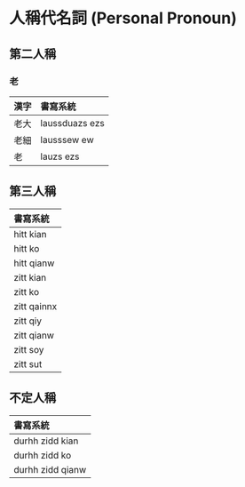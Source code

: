 # 人稱代名詞 \(Personal Pronoun\)

## 第二人稱

### 老

| 漢字 | 書寫系統 |
| :--- | :--- |
| 老大 | laussduazs ezs |
| 老細 | lausssew ew |
| 老 | lauzs ezs |

## 第三人稱

| 書寫系統 |
| :--- |
| hitt kian |
| hitt ko |
| hitt qianw |
| zitt kian |
| zitt ko |
| zitt qainnx |
| zitt qiy |
| zitt qianw |
| zitt soy |
| zitt sut |

## 不定人稱

| 書寫系統 |
| :--- |
| durhh zidd kian |
| durhh zidd ko |
| durhh zidd qianw |


